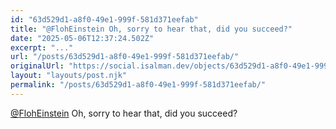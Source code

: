 ```yaml
---
id: "63d529d1-a8f0-49e1-999f-581d371eefab"
title: "@FlohEinstein Oh, sorry to hear that, did you succeed?"
date: "2025-05-06T12:37:24.502Z"
excerpt: "..."
url: "/posts/63d529d1-a8f0-49e1-999f-581d371eefab/"
originalUrl: "https://social.isalman.dev/objects/63d529d1-a8f0-49e1-999f-581d371eefab"
layout: "layouts/post.njk"
permalink: "/posts/63d529d1-a8f0-49e1-999f-581d371eefab/"
---
```


<span><a href="https://chaos.social/@FlohEinstein">@<span>FlohEinstein</span></a></span> Oh, sorry to hear that, did you succeed?